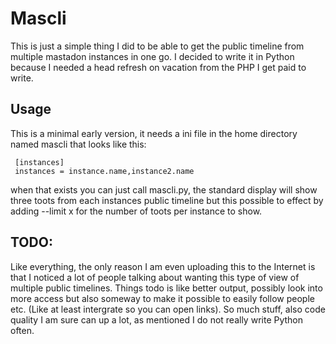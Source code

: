 # Mascli
 This is just a simple thing I did to be able to get the public timeline from multiple mastadon instances in one go. I decided to write it in Python because I needed a head refresh on vacation from the PHP I get paid to write. 

## Usage

This is a minimal early version, it needs a ini file in the home directory named mascli that looks like this:

       
	 [instances]
	 instances = instance.name,instance2.name
       

when that exists you can just call mascli.py, the standard display will show three toots from each instances public timeline but
		this possible to effect by adding --limit x for the number of toots per instance to show.

## TODO:
  Like everything, the only reason I am even uploading this to the Internet is that I noticed a lot of people talking about wanting
		this type of view of multiple public timelines. Things todo is like better output, possibly look into more access but also someway
		to make it possible to easily follow people etc. (Like at least intergrate so you can open links). So much stuff, also code quality I 
		am sure can up a lot, as mentioned I do not really write Python often. 
